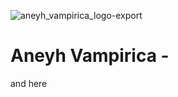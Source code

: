 ![aneyh_vampirica_logo-export](https://github.com/user-attachments/assets/f765e787-ee8b-4698-bb00-7ea5cf8419eb)
# Aneyh Vampirica - 
and here
